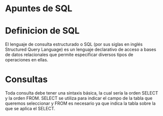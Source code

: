 # Apuntes de SQL
# Definicion de SQL
El lenguaje de consulta estructurado o SQL (por sus siglas en inglés Structured Query Language) es un lenguaje declarativo de acceso a bases de datos relacionales que permite especificar diversos tipos de operaciones en ellas.
# Consultas 
Toda consulta debe tener una sintaxis básica, la cual sería la orden SELECT y la orden FROM. SELECT se utiliza para indicar el campo de la tabla que queremos seleccionar y FROM es necesario ya que indica la tabla sobre la que se aplica el SELECT.
